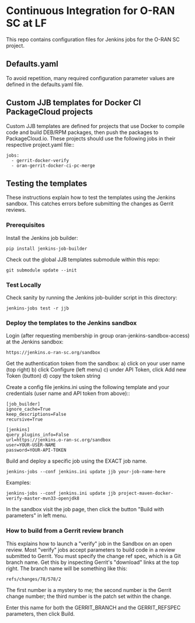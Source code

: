# Continuous Integration for O-RAN SC at LF

This repo contains configuration files for Jenkins jobs for the
O-RAN SC project.


## Defaults.yaml

To avoid repetition, many required configuration parameter values
are defined in the defaults.yaml file.

## Custom JJB templates for Docker CI PackageCloud projects

Custom JJB templates are defined for projects that use Docker to
compile code and build DEB/RPM packages, then push the packages to
PackageCloud.io.  These projects should use the following jobs in
their respective project.yaml file::

    jobs:
      - gerrit-docker-verify
      - oran-gerrit-docker-ci-pc-merge

## Testing the templates

These instructions explain how to test the templates using the Jenkins
sandbox.  This catches errors before submitting the changes as Gerrit
reviews.

### Prerequisites

Install the Jenkins job builder:

    pip install jenkins-job-builder

Check out the global JJB templates submodule within this repo:

    git submodule update --init

### Test Locally

Check sanity by running the Jenkins job-builder script in this directory:

    jenkins-jobs test -r jjb

### Deploy the templates to the Jenkins sandbox

Login (after requesting membership in group
oran-jenkins-sandbox-access) at the Jenkins sandbox:

    https://jenkins.o-ran-sc.org/sandbox

Get the authentication token from the sandbox:
    a) click on your user name (top right)
    b) click Configure (left menu)
    c) under API Token, click Add new Token (button)
    d) copy the token string

Create a config file jenkins.ini using the following template and your
credentials (user name and API token from above)::

    [job_builder]
    ignore_cache=True
    keep_descriptions=False
    recursive=True

    [jenkins]
    query_plugins_info=False
    url=https://jenkins.o-ran-sc.org/sandbox
    user=YOUR-USER-NAME
    password=YOUR-API-TOKEN

Build and deploy a specific job using the EXACT job name.

    jenkins-jobs --conf jenkins.ini update jjb your-job-name-here

Examples:

    jenkins-jobs --conf jenkins.ini update jjb project-maven-docker-verify-master-mvn33-openjdk8

In the sandbox visit the job page, then click the button "Build with
parameters" in left menu.

### How to build from a Gerrit review branch

This explains how to launch a "verify" job in the Sandbox on an open
review.  Most "verify" jobs accept parameters to build code in a
review submitted to Gerrit.  You must specify the change ref spec,
which is a Git branch name.  Get this by inspecting Gerrit's
"download" links at the top right.  The branch name will be something
like this:

	refs/changes/78/578/2

The first number is a mystery to me; the second number is the Gerrit
change number; the third number is the patch set within the change.

Enter this name for both the GERRIT_BRANCH and the GERRIT_REFSPEC
parameters, then click Build.
